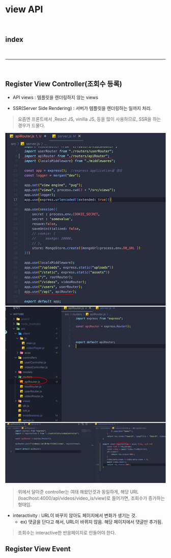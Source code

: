 # view API



<br>

## index 


<br>


---


<br>





## Register View Controller(조회수 등록)

* API views : 템플릿을 렌더링하지 않는 views

* SSR(Server Side Rendering) : 서버가 템플릿을 렌더링하는 일까지 처리.

> 요즘엔 프론트에서 ,React JS, vinilla JS, 등을 많이 사용하므로, SSR을 하는 경우가 드물다.

![api](/Image/Express/z1.png)
![api](/Image/Express/z2.png)
![api](/Image/Express/z3.png)

> 위에서 달아준 controller는 여태 해왔던것과 동일하게, 해당 URL
> (loaclhost:4000/api/videos/video_is/view)로 들어가면, 조회수가 증가하는 형태임.

* interactivity : URL이 바꾸지 않아도 페이지에서 변화가 생기는 것.
    - ex) 댓글을 단다고 해서, URL이 바뀌지 않음. 해당 페이지에서 댓글만 추가됨.

> 조회수는 interactive한 반응페이지로 만들어야 한다.




## Register View Event

































